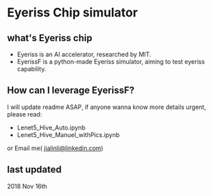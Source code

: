 # Eyeriss Chip simulator
## what's Eyeriss chip

* Eyeriss is an AI accelerator, researched by MIT.
* EyerissF is a python-made Eyeriss simulator, aiming to test eyeriss capability.

## How can I leverage EyerissF?

I will update readme ASAP, if anyone wanna know more details urgent, please read:
* Lenet5_Hive_Auto.ipynb
* Lenet5_Hive_Manuel_withPics.ipynb

or Email me( jialinli@linkedin.com)

## last updated
2018 Nov 16th

